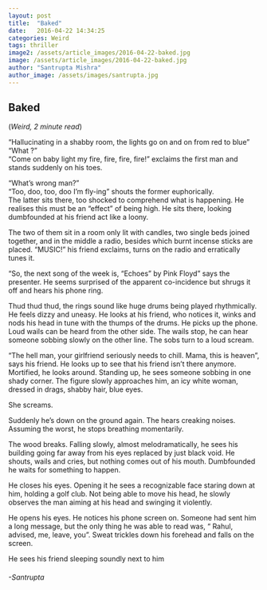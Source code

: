 ```yaml
---
layout: post
title:  "Baked"
date:   2016-04-22 14:34:25
categories: Weird
tags: thriller
image2: /assets/article_images/2016-04-22-baked.jpg
image: /assets/article_images/2016-04-22-baked.jpg
author: "Santrupta Mishra"
author_image: /assets/images/santrupta.jpg
---
```

<h2>Baked</h2>
(<i>Weird, 2 minute read</i>)
<p>“Hallucinating in a shabby room, the lights go on and on from red to blue”<br>
“What ?” <br>
“Come on baby light my fire, fire, fire, fire!” exclaims the first man and stands suddenly on his toes.</p>
<p>“What’s wrong man?” <br>
“Too, doo, too, doo I’m fly-ing” shouts the former euphorically.<br>
The latter sits there, too shocked to comprehend what is happening. He realises this must be an “effect” of being high. He sits there, looking dumbfounded at his friend act like a loony. </p>
<p>The two of them sit in a room only lit with candles, two single beds joined together, and in the middle a radio, besides which burnt incense sticks are placed. 
“MUSIC!” his friend exclaims, turns on the radio and erratically tunes it.</p>
<p>“So, the next song of the week is, “Echoes” by Pink Floyd” says the presenter. He seems surprised of the apparent co-incidence but shrugs it off and hears his phone ring. </p>
<p>Thud thud thud, the rings sound like huge drums being played rhythmically. He feels dizzy and uneasy. He looks at his friend, who notices it, winks and nods his head in tune with the thumps of the drums. He picks up the phone. Loud wails can be heard from the other side. The wails stop, he can hear someone sobbing slowly on the other line. The sobs turn to a loud scream. </p>
<p>“The hell man, your girlfriend seriously needs to chill. Mama, this is heaven”, says his friend. He looks up to see that his friend isn’t there anymore. Mortified, he looks around. Standing up, he sees someone sobbing in one shady corner. The figure slowly approaches him, an icy white woman, dressed in drags, shabby hair, blue eyes.</p>
<p>She screams.</p> 
<p>Suddenly he’s down on the ground again. The hears creaking noises. Assuming the worst, he stops breathing momentarily. </p>
<p>The wood breaks. Falling slowly, almost melodramatically, he sees his building going far away from his eyes replaced by just black void. He shouts, wails and cries, but nothing comes out of his mouth. Dumbfounded he waits for something to happen.</p>
<p>He closes his eyes. Opening it he sees a recognizable face staring down at him, holding a golf club. Not being able to move his head, he slowly observes the man aiming at his head and swinging it violently.</p>
<p>He opens his eyes. He notices his phone screen on. Someone had sent him a long message, but the only thing he was able to read was, “ Rahul, advised, me, leave, you”. Sweat trickles down his forehead and falls on the screen.</p>
<p>He sees his friend sleeping soundly next to him</p>
<h6>-Santrupta</h6>